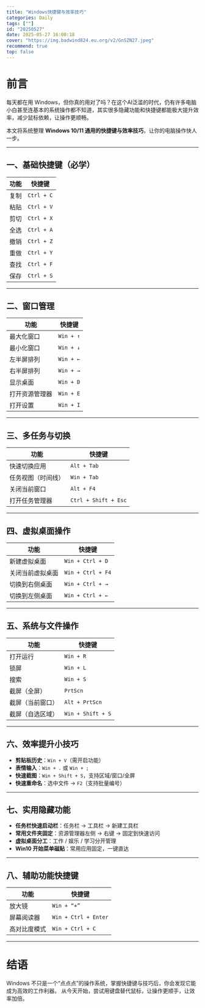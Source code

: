 ```yaml
---
title: "Windows快捷键与效率技巧"
categories: Daily
tags: [""]
id: "20250527"
date: 2025-05-27 16:00:18
cover: "https://img.badwind824.eu.org/v2/GnSZN27.jpeg"
recommend: true
top: false
---
```








# 前言

每天都在用 Windows，但你真的用对了吗？在这个AI泛滥的时代，仍有许多电脑小白甚至连基本的系统操作都不知道，其实很多隐藏功能和快捷键都能极大提升效率，减少鼠标依赖，让操作更顺畅。

本文将系统整理 ​**Windows 10/11 通用的快捷键与效率技巧**​，让你的电脑操作快人一步。

---

## 一、基础快捷键（必学）

| 功能 | 快捷键         |
| ------ | ---------------- |
| 复制 | `Ctrl + C` |
| 粘贴 | `Ctrl + V` |
| 剪切 | `Ctrl + X` |
| 全选 | `Ctrl + A` |
| 撤销 | `Ctrl + Z` |
| 重做 | `Ctrl + Y` |
| 查找 | `Ctrl + F` |
| 保存 | `Ctrl + S` |

---

## 二、窗口管理

| 功能           | 快捷键         |
| ---------------- | ---------------- |
| 最大化窗口     | `Win + ↑` |
| 最小化窗口     | `Win + ↓` |
| 左半屏排列     | `Win + ←` |
| 右半屏排列     | `Win + →` |
| 显示桌面       | `Win + D`  |
| 打开资源管理器 | `Win + E`  |
| 打开设置       | `Win + I`  |

---

## 三、多任务与切换

| 功能               | 快捷键                   |
| -------------------- | -------------------------- |
| 快速切换应用       | `Alt + Tab`          |
| 任务视图（时间线） | `Win + Tab`          |
| 关闭当前窗口       | `Alt + F4`           |
| 打开任务管理器     | `Ctrl + Shift + Esc` |

---

## 四、虚拟桌面操作

| 功能             | 快捷键                |
| ------------------ | ----------------------- |
| 新建虚拟桌面     | `Win + Ctrl + D`  |
| 关闭当前虚拟桌面 | `Win + Ctrl + F4` |
| 切换到右侧桌面   | `Win + Ctrl + →` |
| 切换到左侧桌面   | `Win + Ctrl + ←` |

---

## 五、系统与文件操作

| 功能             | 快捷键                |
| ------------------ | ----------------------- |
| 打开运行         | `Win + R`         |
| 锁屏             | `Win + L`         |
| 搜索             | `Win + S`         |
| 截屏（全屏）     | `PrtScn`          |
| 截屏（当前窗口） | `Alt + PrtScn`    |
| 截屏（自选区域） | `Win + Shift + S` |

---

## 六、效率提升小技巧

* ​**剪贴板历史**​：`Win + V`（需开启功能）
* ​**表情输入**​：`Win + .` 或 `Win + ;`
* ​**快速截图**​：`Win + Shift + S`，支持区域/窗口/全屏
* ​**快速重命名**​：选中文件 → `F2`（支持批量编号）

---

## 七、实用隐藏功能

* ​**任务栏快速启动栏**​：任务栏 → 工具栏 → 新建工具栏
* ​**常用文件夹固定**​：资源管理器左侧 → 右键 → 固定到快速访问
* ​**虚拟桌面分工**​：工作 / 娱乐 / 学习分开管理
* ​**Win10 开始菜单磁贴**​：常用应用固定，一键直达

---

## 八、辅助功能快捷键

| 功能         | 快捷键                   |
| -------------- | -------------------------- |
| 放大镜       | `Win + “+”`            |
| 屏幕阅读器   | `Win + Ctrl + Enter` |
| 高对比度模式 | `Win + Ctrl + C`     |

---

# 结语

Windows 不只是一个“点点点”的操作系统，掌握快捷键与技巧后，你会发现它能成为高效的工作利器。
从今天开始，尝试用键盘替代鼠标，让操作更顺手，让效率加倍。
